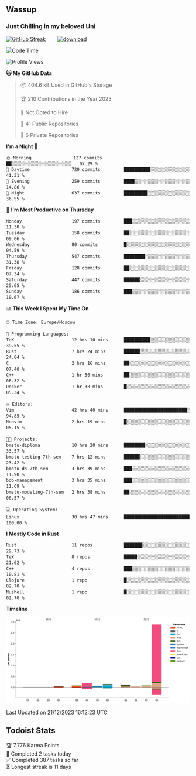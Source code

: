 ## Wassup 
### Just Chilling in my beloved Uni 

<!--
-->

[![GitHub Streak](http://github-readme-streak-stats.herokuapp.com?user=archeoss&theme=shades-of-purple&hide_border=true&date_format=j%20M%5B%20Y%5D)](https://git.io/streak-stats)&nbsp;&nbsp;&nbsp;&nbsp;&nbsp;&nbsp;&nbsp;&nbsp;[![download](https://user-images.githubusercontent.com/68448737/147796309-d8b65b1d-4dde-40d9-b03a-2b42aaa6cd43.jpeg)
](http://bmstu.ru/)

<!--START_SECTION:waka-->
![Code Time](http://img.shields.io/badge/Code%20Time-2%2C272%20hrs%2055%20mins-blue)

![Profile Views](http://img.shields.io/badge/Profile%20Views-1-blue)

**🐱 My GitHub Data** 

> 📦 404.6 kB Used in GitHub's Storage 
 > 
> 🏆 210 Contributions in the Year 2023
 > 
> 🚫 Not Opted to Hire
 > 
> 📜 41 Public Repositories 
 > 
> 🔑 6 Private Repositories 
 > 
**I'm a Night 🦉** 

```text
🌞 Morning                127 commits         ██░░░░░░░░░░░░░░░░░░░░░░░   07.29 % 
🌆 Daytime                720 commits         ██████████░░░░░░░░░░░░░░░   41.31 % 
🌃 Evening                259 commits         ████░░░░░░░░░░░░░░░░░░░░░   14.86 % 
🌙 Night                  637 commits         █████████░░░░░░░░░░░░░░░░   36.55 % 
```
📅 **I'm Most Productive on Thursday** 

```text
Monday                   197 commits         ███░░░░░░░░░░░░░░░░░░░░░░   11.30 % 
Tuesday                  158 commits         ██░░░░░░░░░░░░░░░░░░░░░░░   09.06 % 
Wednesday                80 commits          █░░░░░░░░░░░░░░░░░░░░░░░░   04.59 % 
Thursday                 547 commits         ████████░░░░░░░░░░░░░░░░░   31.38 % 
Friday                   128 commits         ██░░░░░░░░░░░░░░░░░░░░░░░   07.34 % 
Saturday                 447 commits         ██████░░░░░░░░░░░░░░░░░░░   25.65 % 
Sunday                   186 commits         ███░░░░░░░░░░░░░░░░░░░░░░   10.67 % 
```


📊 **This Week I Spent My Time On** 

```text
🕑︎ Time Zone: Europe/Moscow

💬 Programming Languages: 
TeX                      12 hrs 10 mins      ██████████░░░░░░░░░░░░░░░   39.55 % 
Rust                     7 hrs 24 mins       ██████░░░░░░░░░░░░░░░░░░░   24.04 % 
C                        2 hrs 16 mins       ██░░░░░░░░░░░░░░░░░░░░░░░   07.40 % 
C++                      1 hr 56 mins        ██░░░░░░░░░░░░░░░░░░░░░░░   06.32 % 
Docker                   1 hr 38 mins        █░░░░░░░░░░░░░░░░░░░░░░░░   05.34 % 

🔥 Editors: 
Vim                      42 hrs 40 mins      ████████████████████████░   94.85 % 
Neovim                   2 hrs 19 mins       █░░░░░░░░░░░░░░░░░░░░░░░░   05.15 % 

🐱‍💻 Projects: 
bmstu-diploma            10 hrs 20 mins      ████████░░░░░░░░░░░░░░░░░   33.57 % 
bmstu-testing-7th-sem    7 hrs 12 mins       ██████░░░░░░░░░░░░░░░░░░░   23.42 % 
bmstu-ds-7th-sem         3 hrs 39 mins       ███░░░░░░░░░░░░░░░░░░░░░░   11.90 % 
bob-management           3 hrs 35 mins       ███░░░░░░░░░░░░░░░░░░░░░░   11.69 % 
bmstu-modeling-7th-sem   2 hrs 38 mins       ██░░░░░░░░░░░░░░░░░░░░░░░   08.57 % 

💻 Operating System: 
Linux                    30 hrs 47 mins      █████████████████████████   100.00 % 
```

**I Mostly Code in Rust** 

```text
Rust                     11 repos            ███████░░░░░░░░░░░░░░░░░░   29.73 % 
TeX                      8 repos             █████░░░░░░░░░░░░░░░░░░░░   21.62 % 
C++                      4 repos             ███░░░░░░░░░░░░░░░░░░░░░░   10.81 % 
Clojure                  1 repo              █░░░░░░░░░░░░░░░░░░░░░░░░   02.70 % 
Nushell                  1 repo              █░░░░░░░░░░░░░░░░░░░░░░░░   02.70 % 
```



**Timeline**

![Lines of Code chart](https://raw.githubusercontent.com/archeoss/archeoss/master/assets/bar_graph.png)


 Last Updated on 21/12/2023 16:12:23 UTC
<!--END_SECTION:waka-->

## Todoist Stats

<!-- TODO-IST:START -->
🏆  7,776 Karma Points           
🌸  Completed 2 tasks today           
✅  Completed 387 tasks so far           
⏳  Longest streak is 11 days
<!-- TODO-IST:END -->
